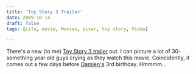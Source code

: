 ```yaml
---
title: 'Toy Story 3 Trailer'
date: 2009-10-14
draft: false
tags: [Life, movie, Movies, pixar, toy story, Video]

---
```


There's a new (to me) [Toy Story 3 trailer](http://www.apple.com/trailers/disney/toystory3/) out. I can picture a lot of 30-something year old guys crying as they watch this movie. Coincidently, it comes out a few days before [Damien's](http://www.mennoboy.com/damien/) 3rd birthday. Hmmmm...